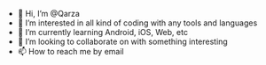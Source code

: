- 👋 Hi, I’m @Qarza
- 👀 I’m interested in all kind of coding with any tools and languages
- 🌱 I’m currently learning Android, iOS, Web, etc
- 💞️ I’m looking to collaborate on with something interesting
- 📫 How to reach me by email

<!---
Qarza/Qarza is a ✨ special ✨ repository because its `README.md` (this file) appears on your GitHub profile.
You can click the Preview link to take a look at your changes.
--->
